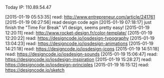 Today IP: 110.89.54.47

[2015-01-19 05:53:35] read: http://www.entrepreneur.com/article/241761
[2015-01-19 06:27:56] read design code agin
[2015-01-19 07:18:17] just finish the "Time For Break" V1 design, seems pretty easy!
[2015-01-19 12:20:11] read: http://www.rocket-design.fr/color-template/
[2015-01-19 12:20:22] read: https://designcode.io/iosdesign-typography
[2015-01-19 13:04:23] read: https://designcode.io/iosdesign-animations
[2015-01-19 14:21:18] read: https://designcode.io/iosdesign-icons
[2015-01-19 14:51:18] read: https://designcode.io/iosdesign-sounds
[2015-01-19 15:06:47] read: https://designcode.io/iosdesign-inspiration
[2015-01-19 15:28:27] read: https://designcode.io/iosdesign-principles
[2015-01-19 16:15:12] read: https://designcode.io/sketch
